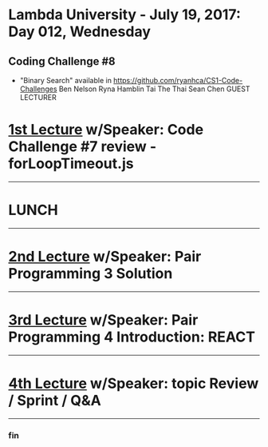 # Lambda University - July 19, 2017: Day 012, Wednesday
## Coding Challenge #8
- "Binary Search" available in https://github.com/ryanhca/CS1-Code-Challenges
Ben Nelson
Ryna Hamblin
Tai The Thai
Sean Chen
GUEST LECTURER
# [1st Lecture](URL) w/Speaker: Code Challenge #7 review - forLoopTimeout.js

***
# LUNCH
***

# [2nd Lecture](URL) w/Speaker: Pair Programming 3 Solution

***

# [3rd Lecture](URL) w/Speaker: Pair Programming 4 Introduction: REACT

***

# [4th Lecture](URL) w/Speaker: topic Review / Sprint / Q&A

***

### fin
